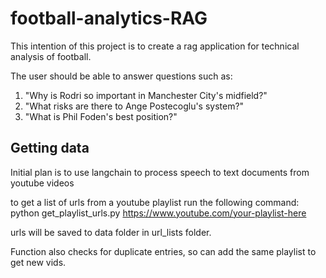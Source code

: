 # football-analytics-RAG

This intention of this project is to create a rag application for technical analysis of football.

The user should be able to answer questions such as:
1. "Why is Rodri so important in Manchester City's midfield?"
2. "What risks are there to Ange Postecoglu's system?"
3. "What is Phil Foden's best position?"

## Getting data
Initial plan is to use langchain to process speech to text documents from youtube videos

to get a list of urls from a youtube playlist run the following command:
python get_playlist_urls.py https://www.youtube.com/your-playlist-here

urls will be saved to data folder in url_lists folder. 

Function also checks for duplicate entries, so can add the same playlist to get new vids.